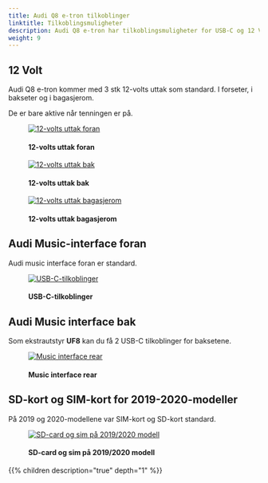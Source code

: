 ```yaml
---
title: Audi Q8 e-tron tilkoblinger
linktitle: Tilkoblingsmuligheter
description: Audi Q8 e-tron har tilkoblingsmuligheter for USB-C og 12 Volt
weight: 9
---
```

<!-- markdownlint-disable MD033 -->
## 12 Volt

Audi Q8 e-tron kommer med 3 stk 12-volts uttak som standard. I forseter, i bakseter og i bagasjerom.

De er bare aktive når tenningen er på.


<figure>
    <a href="https://media.electrichasgoneaudi.net/multimedia/models/e-tron/technology/connections/12voltfront.jpg">
        <img src="https://media.electrichasgoneaudi.net/multimedia/models/e-tron/technology/connections/12voltfronts.jpg"
        alt="12-volts uttak foran" title="12-volts uttak foran">
    </a>
    <figcaption><h4>12-volts uttak foran</h4></figcaption>
</figure>

<figure>
    <a href="https://media.electrichasgoneaudi.net/multimedia/models/e-tron/technology/connections/12voltrear.jpg">
        <img src="https://media.electrichasgoneaudi.net/multimedia/models/e-tron/technology/connections/12voltrears.jpg"
        alt="12-volts uttak bak" title="12-volts uttak bak">
    </a>
    <figcaption><h4>12-volts uttak bak</h4></figcaption>
</figure>

<figure>
    <a href="https://media.electrichasgoneaudi.net/multimedia/models/e-tron/technology/connections/12voltluggage.jpg">
        <img src="https://media.electrichasgoneaudi.net/multimedia/models/e-tron/technology/connections/12voltluggages.jpg"
        alt="12-volts uttak bagasjerom" title="12-volts uttak bagasjerom">
    </a>
    <figcaption><h4>12-volts uttak bagasjerom</h4></figcaption>
</figure>

## Audi Music-interface foran

Audi music interface foran er standard.

<figure>
    <a href="https://media.electrichasgoneaudi.net/multimedia/models/e-tron/technology/connections/frontconnections.jpg">
        <img src="https://media.electrichasgoneaudi.net/multimedia/models/e-tron/technology/connections/frontconnectionss.jpg"
        alt="USB-C-tilkoblinger" title="USB-C-tilkoblinger">
    </a>
    <figcaption><h4>USB-C-tilkoblinger</h4></figcaption>
</figure>

## Audi Music interface bak

Som ekstrautstyr **UF8** kan du få 2 USB-C tilkoblinger for baksetene.

<figure>
    <a href="https://media.electrichasgoneaudi.net/multimedia/models/e-tron/technology/connections/musicinterfacerear.jpg">
        <img src="https://media.electrichasgoneaudi.net/multimedia/models/e-tron/technology/connections/musicinterfacerears.jpg"
        alt="Music interface rear" title="Music interface rear">
    </a>
    <figcaption><h4>Music interface rear</h4></figcaption>
</figure>

## SD-kort og SIM-kort for 2019-2020-modeller

På 2019 og 2020-modellene var SIM-kort og SD-kort standard.

<figure>
    <a href="https://media.electrichasgoneaudi.net/multimedia/models/e-tron/technology/connections/ports1.jpg">
        <img src="https://media.electrichasgoneaudi.net/multimedia/models/e-tron/technology/connections/ports1s.jpg"
        alt="SD-card og sim på 2019/2020 modell" title="SD-card og sim på 2019/2020 modell">
    </a>
    <figcaption><h4>SD-card og sim på 2019/2020 modell</h4></figcaption>
</figure>

{{% children description="true" depth="1" %}}
